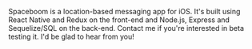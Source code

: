 Spaceboom is a location-based messaging app for iOS. It's built using React Native and Redux on the front-end and Node.js, Express and Sequelize/SQL on the back-end. Contact me if you're interested in beta testing it. I'd be glad to hear from you!
